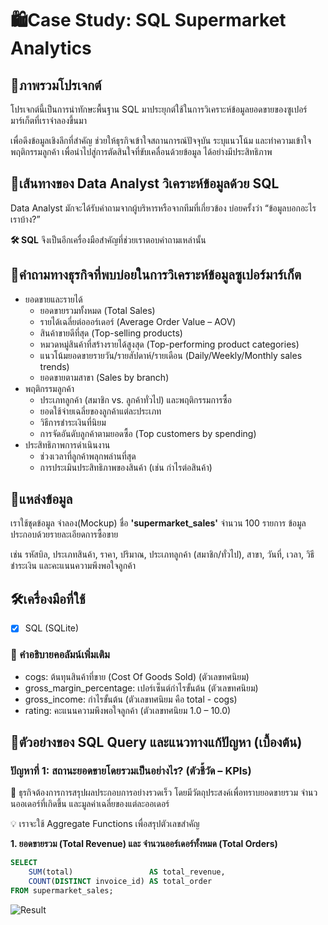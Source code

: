 # 🛍Case Study: SQL Supermarket Analytics 
## 🛒ภาพรวมโปรเจกต์

โปรเจกต์นี้เป็นการนำทักษะพื้นฐาน SQL มาประยุกต์ใช้ในการวิเคราะห์ข้อมูลยอดขายของซูเปอร์มาร์เก็ตที่เราจำลองขึ้นมา

เพื่อดึงข้อมูลเชิงลึกที่สำคัญ ช่วยให้ธุรกิจเข้าใจสถานการณ์ปัจจุบัน ระบุแนวโน้ม และทำความเข้าใจพฤติกรรมลูกค้า เพื่อนำไปสู่การตัดสินใจที่ขับเคลื่อนด้วยข้อมูล ได้อย่างมีประสิทธิภาพ
## 🚀เส้นทางของ Data Analyst วิเคราะห์ข้อมูลด้วย SQL
Data Analyst มักจะได้รับคำถามจากผู้บริหารหรือจากทีมที่เกี่ยวข้อง บ่อยครั้งว่า “ข้อมูลบอกอะไรเราบ้าง?”

**🛠 SQL** จึงเป็นอีกเครื่องมือสำคัญที่ช่วยเราตอบคำถามเหล่านั้น
## 👜คำถามทางธุรกิจที่พบบ่อยในการวิเคราะห์ข้อมูลซูเปอร์มาร์เก็ต
- ยอดขายและรายได้
  - ยอดขายรวมทั้งหมด (Total Sales)
  - รายได้เฉลี่ยต่อออร์เดอร์ (Average Order Value – AOV)
  - สินค้าขายดีที่สุด (Top-selling products)
  - หมวดหมู่สินค้าที่สร้างรายได้สูงสุด (Top-performing product categories)
  - แนวโน้มยอดขายรายวัน/รายสัปดาห์/รายเดือน (Daily/Weekly/Monthly sales trends)
  - ยอดขายตามสาขา (Sales by branch)
- พฤติกรรมลูกค้า
  - ประเภทลูกค้า (สมาชิก vs. ลูกค้าทั่วไป) และพฤติกรรมการซื้อ
  - ยอดใช้จ่ายเฉลี่ยของลูกค้าแต่ละประเภท
  - วิธีการชำระเงินที่นิยม
  - การจัดอันดับลูกค้าตามยอดซื้อ (Top customers by spending)
- ประสิทธิภาพการดำเนินงาน
  - ช่วงเวลาที่ลูกค้าพลุกพล่านที่สุด
  - การประเมินประสิทธิภาพของสินค้า (เช่น กำไรต่อสินค้า)
## 💾แหล่งข้อมูล
เราใช้ชุดข้อมูล จำลอง(Mockup) ชื่อ **'supermarket_sales'** จำนวน 100 รายการ ข้อมูลประกอบด้วยรายละเอียดการซื้อขาย

เช่น รหัสบิล, ประเภทสินค้า, ราคา, ปริมาณ, ประเภทลูกค้า (สมาชิก/ทั่วไป), สาขา, วันที่, เวลา, วิธีชำระเงิน และคะแนนความพึงพอใจลูกค้า
## 🛠เครื่องมือที่ใช้
- [X] SQL (SQLite)
### 🌷 คำอธิบายคอลัมน์เพิ่มเติม
- cogs: ต้นทุนสินค้าที่ขาย (Cost Of Goods Sold) (ตัวเลขทศนิยม)
- gross_margin_percentage: เปอร์เซ็นต์กำไรขั้นต้น (ตัวเลขทศนิยม)
- gross_income: กำไรขั้นต้น (ตัวเลขทศนิยม คือ total - cogs)
- rating: คะแนนความพึงพอใจลูกค้า (ตัวเลขทศนิยม 1.0 – 10.0)

## 📝ตัวอย่างของ SQL Query และแนวทางแก้ปัญหา (เบื้องต้น)
### ปัญหาที่ 1: สถานะยอดขายโดยรวมเป็นอย่างไร? (ตัวชี้วัด – KPIs)
🌻 ธุรกิจต้องการการสรุปผลประกอบการอย่างรวดเร็ว โดยมีวัตถุประสงค์เพื่อทราบยอดขายรวม จำนวนออเดอร์ที่เกิดขึ้น และมูลค่าเฉลี่ยของแต่ละออเดอร์

💡 เราจะใช้ Aggregate Functions เพื่อสรุปตัวเลขสำคัญ

**1. ยอดขายรวม (Total Revenue) และ จำนวนออร์เดอร์ทั้งหมด (Total Orders)**
```sql
SELECT 
    SUM(total)                 AS total_revenue,
    COUNT(DISTINCT invoice_id) AS total_order
FROM supermarket_sales;
```
![Result](https://datateathyme.wordpress.com/wp-content/uploads/2025/07/total_rev.jpg)
